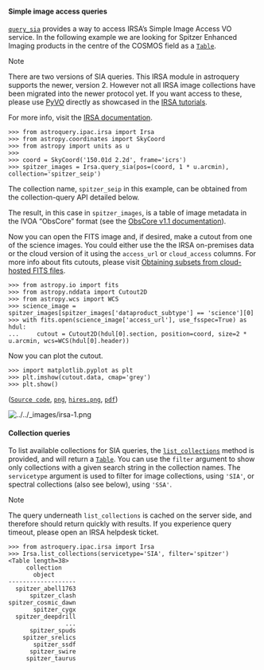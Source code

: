 #### Simple image access queries

[`query_sia`](../../api/astroquery.ipac.irsa.IrsaClass.html#astroquery.ipac.irsa.IrsaClass.query_sia "astroquery.ipac.irsa.IrsaClass.query_sia") provides a way to access IRSA’s Simple
Image Access VO service. In the following example we are looking for Spitzer
Enhanced Imaging products in the centre of the COSMOS field as a [`Table`](https://docs.astropy.org/en/stable/api/astropy.table.Table.html#astropy.table.Table "(in Astropy v7.1)").

Note

There are two versions of SIA queries. This IRSA module in astroquery supports the newer,
version 2. However not all IRSA image collections have been migrated into
the newer protocol yet. If you want access to these, please use
[PyVO](https://pyvo.readthedocs.io/en/latest/) directly as showcased in the
[IRSA tutorials](https://caltech-ipac.github.io/irsa-tutorials/#accessing-irsa-s-on-premises-holdings-using-vo-protocols).

For more info, visit the [IRSA documentation](https://irsa.ipac.caltech.edu/ibe/sia_v1.html).

```
>>> from astroquery.ipac.irsa import Irsa
>>> from astropy.coordinates import SkyCoord
>>> from astropy import units as u
>>>
>>> coord = SkyCoord('150.01d 2.2d', frame='icrs')
>>> spitzer_images = Irsa.query_sia(pos=(coord, 1 * u.arcmin), collection='spitzer_seip')
```

The collection name, `spitzer_seip` in this example,
can be obtained from the collection-query API detailed below.

The result, in this case in `spitzer_images`, is a table of image metadata in the IVOA “ObsCore” format
(see the [ObsCore v1.1 documentation](https://www.ivoa.net/documents/ObsCore/20170509/index.html)).

Now you can open the FITS image and, if desired, make a cutout from
one of the science images.
You could either use
the the IRSA on-premises data or the cloud version of it using the
`access_url` or `cloud_access` columns. For more info about fits
cutouts, please visit [Obtaining subsets from cloud-hosted FITS files](https://docs.astropy.org/en/stable/io/fits/usage/cloud.html#fits-io-cloud "(in Astropy v7.1)").

```
>>> from astropy.io import fits
>>> from astropy.nddata import Cutout2D
>>> from astropy.wcs import WCS
>>> science_image = spitzer_images[spitzer_images['dataproduct_subtype'] == 'science'][0]
>>> with fits.open(science_image['access_url'], use_fsspec=True) as hdul:
...     cutout = Cutout2D(hdul[0].section, position=coord, size=2 * u.arcmin, wcs=WCS(hdul[0].header))
```

Now you can plot the cutout.

```
>>> import matplotlib.pyplot as plt
>>> plt.imshow(cutout.data, cmap='grey')
>>> plt.show()
```

([`Source code`](../../_downloads/2de1e04055297298977bb40a21af88f2/irsa-1.py), [`png`](../../_downloads/2da185723b23314cf8f8274ff8d997d8/irsa-1.png), [`hires.png`](../../_downloads/c925e7b891ab9e78a3db4dbcc1ce4bff/irsa-1.hires.png), [`pdf`](../../_downloads/0d391e10539c906fbbc4d486208d94ed/irsa-1.pdf))

![../../_images/irsa-1.png](../../_images/irsa-1.png)

#### Collection queries

To list available collections for SIA queries, the
[`list_collections`](../../api/astroquery.ipac.irsa.IrsaClass.html#astroquery.ipac.irsa.IrsaClass.list_collections "astroquery.ipac.irsa.IrsaClass.list_collections") method is provided, and
will return a [`Table`](https://docs.astropy.org/en/stable/api/astropy.table.Table.html#astropy.table.Table "(in Astropy v7.1)").
You can use the `filter` argument to show
only collections with a given search string in the collection names.
The `servicetype` argument is used to filter for image collections, using `'SIA'`,
or spectral collections (also see below), using `'SSA'`.

Note

The query underneath `list_collections` is cached on the server
side, and therefore should return quickly with results.
If you experience query timeout, please open an IRSA helpdesk ticket.

```
>>> from astroquery.ipac.irsa import Irsa
>>> Irsa.list_collections(servicetype='SIA', filter='spitzer')
<Table length=38>
     collection
       object
-------------------
  spitzer_abell1763
      spitzer_clash
spitzer_cosmic_dawn
       spitzer_cygx
  spitzer_deepdrill
                ...
      spitzer_spuds
    spitzer_srelics
       spitzer_ssdf
      spitzer_swire
     spitzer_taurus
```